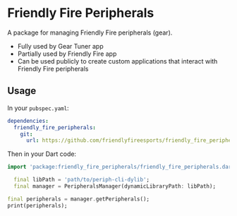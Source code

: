 
# Friendly Fire Peripherals

A package for managing Friendly Fire peripherals (gear).

- Fully used by Gear Tuner app
- Partially used by Friendly Fire app
- Can be used publicly to create custom applications that interact with Friendly Fire peripherals

## Usage

In your `pubspec.yaml`:

```yaml
dependencies:
  friendly_fire_peripherals:
    git:
      url: https://github.com/friendlyfireesports/friendly_fire_peripherals.git
```

Then in your Dart code:

```dart
import 'package:friendly_fire_peripherals/friendly_fire_peripherals.dart';

  final libPath = 'path/to/periph-cli-dylib';
  final manager = PeripheralsManager(dynamicLibraryPath: libPath);

final peripherals = manager.getPeripherals();
print(peripherals);
```
